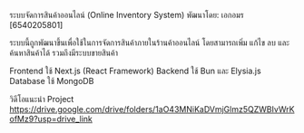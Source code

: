 ระบบจัดการสินค้าออนไลน์ (Online Inventory System)
พัฒนาโดย: เอกอมร [6540205801]

ระบบนี้ถูกพัฒนาขึ้นเพื่อใช้ในการจัดการสินค้าภายในร้านค้าออนไลน์
โดยสามารถเพิ่ม แก้ไข ลบ และค้นหาสินค้าได้ รวมถึงมีระบบขายสินค้า

Frontend ใช้ Next.js (React Framework) 
Backend ใช้ Bun และ Elysia.js 
Database ใช้ MongoDB

วิดีโอแนะนํา Project
https://drive.google.com/drive/folders/1aO43MNiKaDVmjGlmz5QZWBIvWrKofMz9?usp=drive_link
